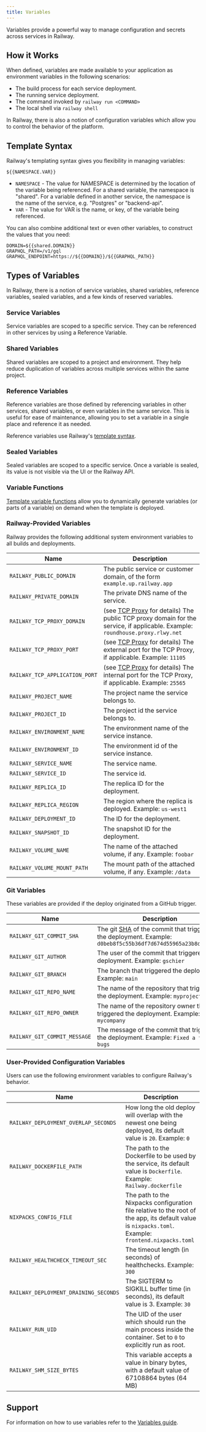 ```yaml
---
title: Variables
---
```


Variables provide a powerful way to manage configuration and secrets across services in Railway.

## How it Works

When defined, variables are made available to your application as environment variables in the following scenarios:

- The build process for each service deployment.
- The running service deployment.
- The command invoked by `railway run <COMMAND>`
- The local shell via `railway shell`

In Railway, there is also a notion of configuration variables which allow you to control the behavior of the platform.

## Template Syntax

Railway's templating syntax gives you flexibility in managing variables:

```plaintext
${{NAMESPACE.VAR}}
```

- `NAMESPACE` - The value for NAMESPACE is determined by the location of the variable being referenced. For a shared variable, the namespace is "shared". For a variable defined in another service, the namespace is the name of the service, e.g. "Postgres" or "backend-api".
- `VAR` - The value for VAR is the name, or key, of the variable being referenced.

You can also combine additional text or even other variables, to construct the values that you need:

```plaintext
DOMAIN=${{shared.DOMAIN}}
GRAPHQL_PATH=/v1/gql
GRAPHQL_ENDPOINT=https://${{DOMAIN}}/${{GRAPHQL_PATH}}
```

## Types of Variables

In Railway, there is a notion of service variables, shared variables, reference variables, sealed variables, and a few kinds of reserved variables.

### Service Variables

Service variables are scoped to a specific service. They can be referenced in other services by using a Reference Variable.

### Shared Variables

Shared variables are scoped to a project and environment. They help reduce duplication of variables across multiple services within the same project.

### Reference Variables

Reference variables are those defined by referencing variables in other services, shared variables, or even variables in the same service. This is useful for ease of maintenance, allowing you to set a variable in a single place and reference it as needed.

Reference variables use Railway's [template syntax](/reference/variables#template-syntax).

### Sealed Variables

Sealed variables are scoped to a specific service. Once a variable is sealed, its value is not visible via the UI or the Railway API.

### Variable Functions

[Template variable functions](/guides/create#template-variable-functions) allow you to dynamically generate variables (or parts of a variable) on demand when the template is deployed.

### Railway-Provided Variables

Railway provides the following additional system environment variables to all
builds and deployments.

| Name                           | Description                                                                                                                                          |
| ------------------------------ | ---------------------------------------------------------------------------------------------------------------------------------------------------- |
| `RAILWAY_PUBLIC_DOMAIN`        | The public service or customer domain, of the form `example.up.railway.app`                                                                          |
| `RAILWAY_PRIVATE_DOMAIN`       | The private DNS name of the service.                                                                                                                 |
| `RAILWAY_TCP_PROXY_DOMAIN`     | (see [TCP Proxy](/reference/tcp-proxy) for details) The public TCP proxy domain for the service, if applicable. Example: `roundhouse.proxy.rlwy.net` |
| `RAILWAY_TCP_PROXY_PORT`       | (see [TCP Proxy](/reference/tcp-proxy) for details) The external port for the TCP Proxy, if applicable. Example: `11105`                             |
| `RAILWAY_TCP_APPLICATION_PORT` | (see [TCP Proxy](/reference/tcp-proxy) for details) The internal port for the TCP Proxy, if applicable. Example: `25565`                             |
| `RAILWAY_PROJECT_NAME`         | The project name the service belongs to.                                                                                                             |
| `RAILWAY_PROJECT_ID`           | The project id the service belongs to.                                                                                                               |
| `RAILWAY_ENVIRONMENT_NAME`     | The environment name of the service instance.                                                                                                        |
| `RAILWAY_ENVIRONMENT_ID`       | The environment id of the service instance.                                                                                                          |
| `RAILWAY_SERVICE_NAME`         | The service name.                                                                                                                                    |
| `RAILWAY_SERVICE_ID`           | The service id.                                                                                                                                      |
| `RAILWAY_REPLICA_ID`           | The replica ID for the deployment.                                                                                                                   |
| `RAILWAY_REPLICA_REGION`       | The region where the replica is deployed. Example: `us-west1`                                                                                        |
| `RAILWAY_DEPLOYMENT_ID`        | The ID for the deployment.                                                                                                                           |
| `RAILWAY_SNAPSHOT_ID`          | The snapshot ID for the deployment.                                                                                                                  |
| `RAILWAY_VOLUME_NAME`          | The name of the attached volume, if any. Example: `foobar`                                                                                           |
| `RAILWAY_VOLUME_MOUNT_PATH`    | The mount path of the attached volume, if any. Example: `/data`                                                                                      |

### Git Variables

These variables are provided if the deploy originated from a GitHub trigger.

| Name                         | Description                                                                                                                                                                                          |
| ---------------------------- | ---------------------------------------------------------------------------------------------------------------------------------------------------------------------------------------------------- |
| `RAILWAY_GIT_COMMIT_SHA`     | The git [SHA](https://docs.github.com/en/github/getting-started-with-github/github-glossary#commit) of the commit that triggered the deployment. Example: `d0beb8f5c55b36df7d674d55965a23b8d54ad69b` |
| `RAILWAY_GIT_AUTHOR`         | The user of the commit that triggered the deployment. Example: `gschier`                                                                                                                             |
| `RAILWAY_GIT_BRANCH`         | The branch that triggered the deployment. Example: `main`                                                                                                                                            |
| `RAILWAY_GIT_REPO_NAME`      | The name of the repository that triggered the deployment. Example: `myproject`                                                                                                                       |
| `RAILWAY_GIT_REPO_OWNER`     | The name of the repository owner that triggered the deployment. Example: `mycompany`                                                                                                                 |
| `RAILWAY_GIT_COMMIT_MESSAGE` | The message of the commit that triggered the deployment. Example: `Fixed a few bugs`                                                                                                                 |

### User-Provided Configuration Variables

Users can use the following environment variables to configure Railway's behavior.

| Name                                  | Description                                                                                                                                          |
| ------------------------------------- | ---------------------------------------------------------------------------------------------------------------------------------------------------- |
| `RAILWAY_DEPLOYMENT_OVERLAP_SECONDS`  | How long the old deploy will overlap with the newest one being deployed, its default value is `20`. Example: `0`                                     |
| `RAILWAY_DOCKERFILE_PATH`             | The path to the Dockerfile to be used by the service, its default value is `Dockerfile`. Example: `Railway.dockerfile`                               |
| `NIXPACKS_CONFIG_FILE`                | The path to the Nixpacks configuration file relative to the root of the app, its default value is `nixpacks.toml`. Example: `frontend.nixpacks.toml` |
| `RAILWAY_HEALTHCHECK_TIMEOUT_SEC`     | The timeout length (in seconds) of healthchecks. Example: `300`                                                                                      |
| `RAILWAY_DEPLOYMENT_DRAINING_SECONDS` | The SIGTERM to SIGKILL buffer time (in seconds), its default value is 3. Example: `30`                                                               |
| `RAILWAY_RUN_UID`                     | The UID of the user which should run the main process inside the container. Set to `0` to explicitly run as root.                                    |
| `RAILWAY_SHM_SIZE_BYTES`              | This variable accepts a value in binary bytes, with a default value of 67108864 bytes (64 MB)                                                        |

## Support

For information on how to use variables refer to the [Variables guide](/guides/variables).
